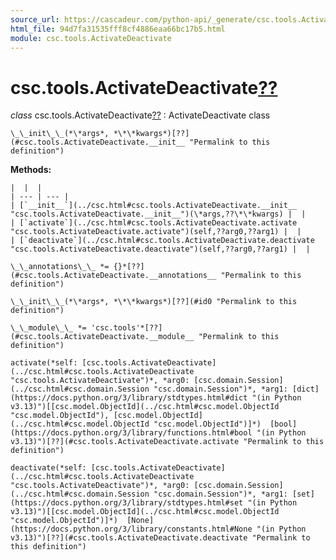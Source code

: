 ```yaml
---
source_url: https://cascadeur.com/python-api/_generate/csc.tools.ActivateDeactivate.html
html_file: 94d7fa31535fff8cf4886eaa66bc17b5.html
module: csc.tools.ActivateDeactivate
---
```


# csc.tools.ActivateDeactivate[??](#csc-tools-activatedeactivate "Permalink to this heading")

*class* csc.tools.ActivateDeactivate[??](#csc.tools.ActivateDeactivate "Permalink to this definition")
:   ActivateDeactivate class

    \_\_init\_\_(*\*args*, *\*\*kwargs*)[??](#csc.tools.ActivateDeactivate.__init__ "Permalink to this definition")

    
**Methods:**

    |  |  |
    | --- | --- |
    | [`__init__`](../csc.html#csc.tools.ActivateDeactivate.__init__ "csc.tools.ActivateDeactivate.__init__")(\*args,??\*\*kwargs) |  |
    | [`activate`](../csc.html#csc.tools.ActivateDeactivate.activate "csc.tools.ActivateDeactivate.activate")(self,??arg0,??arg1) |  |
    | [`deactivate`](../csc.html#csc.tools.ActivateDeactivate.deactivate "csc.tools.ActivateDeactivate.deactivate")(self,??arg0,??arg1) |  |

    \_\_annotations\_\_ *= {}*[??](#csc.tools.ActivateDeactivate.__annotations__ "Permalink to this definition")

    \_\_init\_\_(*\*args*, *\*\*kwargs*)[??](#id0 "Permalink to this definition")

    \_\_module\_\_ *= 'csc.tools'*[??](#csc.tools.ActivateDeactivate.__module__ "Permalink to this definition")

    activate(*self: [csc.tools.ActivateDeactivate](../csc.html#csc.tools.ActivateDeactivate "csc.tools.ActivateDeactivate")*, *arg0: [csc.domain.Session](../csc.html#csc.domain.Session "csc.domain.Session")*, *arg1: [dict](https://docs.python.org/3/library/stdtypes.html#dict "(in Python v3.13)")[[csc.model.ObjectId](../csc.html#csc.model.ObjectId "csc.model.ObjectId"), [csc.model.ObjectId](../csc.html#csc.model.ObjectId "csc.model.ObjectId")]*)  [bool](https://docs.python.org/3/library/functions.html#bool "(in Python v3.13)")[??](#csc.tools.ActivateDeactivate.activate "Permalink to this definition")

    deactivate(*self: [csc.tools.ActivateDeactivate](../csc.html#csc.tools.ActivateDeactivate "csc.tools.ActivateDeactivate")*, *arg0: [csc.domain.Session](../csc.html#csc.domain.Session "csc.domain.Session")*, *arg1: [set](https://docs.python.org/3/library/stdtypes.html#set "(in Python v3.13)")[[csc.model.ObjectId](../csc.html#csc.model.ObjectId "csc.model.ObjectId")]*)  [None](https://docs.python.org/3/library/constants.html#None "(in Python v3.13)")[??](#csc.tools.ActivateDeactivate.deactivate "Permalink to this definition")